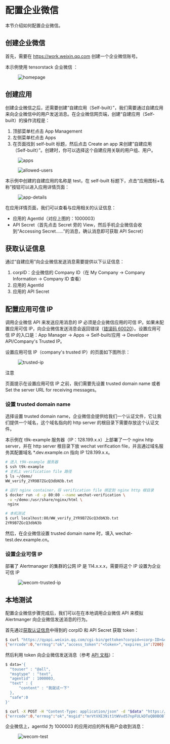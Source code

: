 # 配置企业微信

本节介绍如何配置企业微信。

## 创建企业微信

首先，需要在  <a target="_blank" rel="noopener noreferrer" href="https://work.weixin.qq.com">https://work.weixin.qq.com</a> 创建一个企业微信账号。

本示例使用 tensorstack 企业微信 ：

<figure class="screenshot">
  <img alt="homepage" src="../../assets/monitoring-and-log-system/wecom/homepage.jpg" />
</figure>

## 创建应用

创建企业微信之后，还需要创建“自建应用（Self-built）”，我们需要通过自建应用来向企业微信中的用户发送消息。在企业微信网页端，创建“自建应用（Self-built）的操作流程是：

1. 顶部菜单栏点击 App Management
1. 左侧菜单栏点击 Apps
1. 在页面找到 self-built 标题，然后点击 Create an app 来创建”自建应用（Self-built）”。创建时，你可以选择这个自建应用关联的用户组、用户。

<figure class="screenshot">
  <img alt="apps" src="../../assets/monitoring-and-log-system/wecom/apps.png" />
</figure>

<figure class="screenshot">
  <img alt="allowed-users" src="../../assets/monitoring-and-log-system/wecom/allowed-users.jpg" />
</figure>

本示例中创建的自建应用的名称是 test，在 self-built 标题下，点击“应用图标+名称”按钮可以进入应用详情页面：

<figure class="screenshot">
  <img alt="app-details" src="../../assets/monitoring-and-log-system/wecom/app-details.jpg" />
</figure>

在应用详情页面，我们可以查看与应用相关的认证信息：

* 应用的 AgentId（对应上图的：1000003）
* API Secret（首先点击 Secret 旁的 View，然后手机企业微信会收到“Accessing Secret……”的消息，确认消息即可获取 API Secret）

## 获取认证信息

通过“自建应用”向企业微信发送消息需要提供以下认证信息：

1. corpID：企业微信的 Company ID（在 My Company -> Company Information -> Company ID 查看）
1. 应用的 AgentId
1. 应用的 API Secret

## 配置应用可信 IP

调用企业微信 API 来发送应用消息的 IP 必须是企业微信应用的可信 IP。如果未配置应用可信 IP，向企业微信发送消息会返回错误（<a target="_blank" rel="noopener noreferrer" href="https://developer.work.weixin.qq.com/document/path/90313#错误码：60020">错误码 60020</a>）。设置应用可信 IP 的入口是：App Manager -> Apps -> Self-built/应用 -> Developer API/Company's Trusted IP。

设置应用可信 IP（company's trusted IP）的页面如下图所示：

<figure class="screenshot">
  <img alt="trusted-ip" src="../../assets/monitoring-and-log-system/wecom/trusted-ip.png" />
</figure>

<aside class="note">
<div class="title">注意</div>

页面提示在设置应用可信 IP 之前，我们需要先设置 trusted domain name 或者 Set the server URL for receiving messages。

</aside>

### 设置 trusted domain name

选择设置 trusted domain name，企业微信会提供给我们一个认证文件，它让我们提供一个域名，这个域名指向的 http server 的根目录下需要存放这个认证文件。

本示例在 t9k-example 服务器（IP：128.199.x.x）上部署了一个 nginx http server，并在 http server 根目录下放 wechat verification file，并且通过域名服务其配置域名 *.dev.example.cn 指向 IP 128.199.x.x。

```bash
# 进入 t9k-example 服务器
$ ssh t9k-example
# 主机上 verification file 路径
$ ls ~/demo/
WW_verify_2YR9B7ZGcQ3dbN3b.txt

# 运行 nginx container，将 verification file 绑定到 nginx http 根目录
$ docker run -d -p 80:80 --name wechat-verification \
 -v ~/demo:/usr/share/nginx/html \
 nginx

# 本机测试
$ curl localhost:80/WW_verify_2YR9B7ZGcQ3dbN3b.txt
2YR9B7ZGcQ3dbN3b
```

然后，在企业微信设置 trusted domain name 时，填入 wechat-test.dev.example.cn。

### 设置企业可信 IP

部署了 Alertmanager 的集群的公网 IP 是 114.x.x.x，需要将这个 IP 设置为企业可信 IP

<figure class="screenshot">
  <img alt="wecom-trusted-ip" src="../../assets/monitoring-and-log-system/wecom/set-trusted-ip.png" />
</figure>

## 本地测试

配置企业微信步骤完成后，我们可以在在本地调用企业微信 API 来模拟 Alertmanger 向企业微信发送消息的行为。

首先通过[获取认证信息](#获取认证信息)中得到的 corpID 和 API Secret 获取 token：

```bash
$ curl "https://qyapi.weixin.qq.com/cgi-bin/gettoken?corpid=<corp-ID>&corpsecret=<app-apiSecret>"
{"errcode":0,"errmsg":"ok","access_token":"<token>","expires_in":7200}
```

然后利用 token 向企业微信发送消息（参考 <a target="_blank" rel="noopener noreferrer" href="https://developer.work.weixin.qq.com/document/path/90236">API 文档</a>）：

```bash
$ data='{
  "touser" : "@all",
  "msgtype" : "text",
  "agentid" : 1000003,
  "text" : {
      "content" : "我就试一下"
  },
  "safe":0
}'

$ curl -X POST -H "Content-Type: application/json" -d "$data" "https://qyapi.weixin.qq.com/cgi-bin/message/send?access_token=<token>"
{"errcode":0,"errmsg":"ok","msgid":"mrVtVXE39it1tWVvd57npFULkDToQB0BOBlwUNvEk2eP8w3Hy29QWeiap1sMbhcldkX96CF41kZCHJVVuQHUEg"}* Closing connection 0
```

企业微信上，agentId 为 1000003 的应用对应的所有用户会收到消息：

<figure class="screenshot">
  <img alt="wecom-test" src="../../assets/monitoring-and-log-system/wecom/test.jpg" />
</figure>
